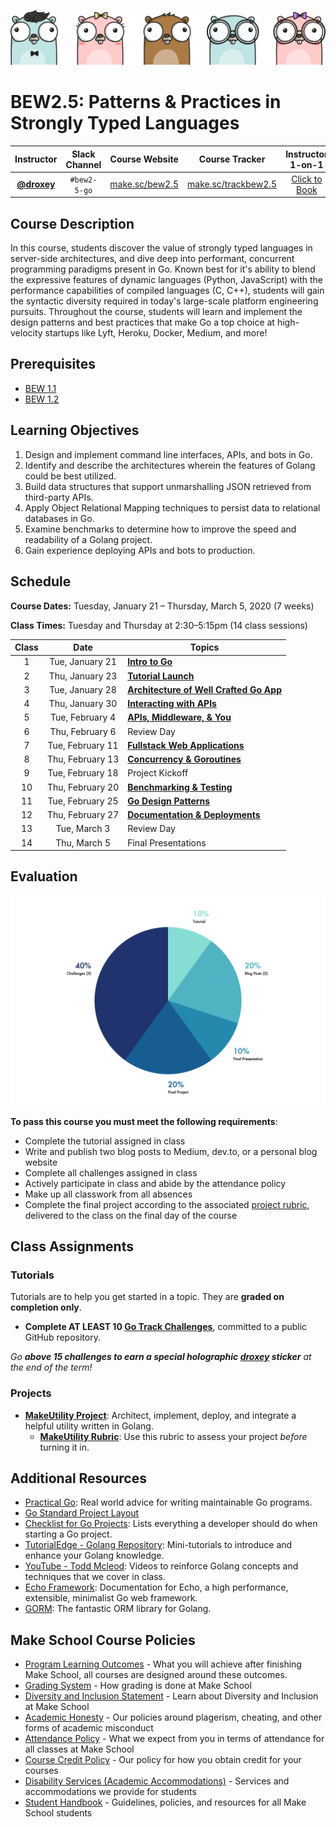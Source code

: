![](https://raw.githubusercontent.com/ashleymcnamara/gophers/master/GOPHER_AVATARS.jpg)

# BEW2.5: Patterns & Practices in Strongly Typed Languages

| Instructor | Slack Channel | Course Website | Course Tracker | Instructor 1-on-1 |
| :--------------------------------------: | :-----------: | :--------------------------------------: | :------------------------------------------------: | :-------------------------------------------: |
| [**@droxey**](https://github.com/droxey) | `#bew2-5-go`  | [make.sc/bew2.5](https://make.sc/bew2.5) | [make.sc/trackbew2.5](https://make.sc/trackbew2.5) | [Click to Book](https://make.sc/codewithdani) |

## Course Description

In this course, students discover the value of strongly typed languages in server-side architectures, and dive deep into performant, concurrent programming paradigms present in Go. Known best for it's ability to blend the expressive features of dynamic languages (Python, JavaScript) with the performance capabilities of compiled languages (C, C++), students will gain the syntactic diversity required in today's large-scale platform engineering pursuits. Throughout the course, students will learn and implement the design patterns and best practices that make Go a top choice at high-velocity startups like Lyft, Heroku, Docker, Medium, and more!

## Prerequisites

- [BEW 1.1](https://make.sc/bew1.1)
- [BEW 1.2](https://make.sc/bew1.2)

## Learning Objectives

1. Design and implement command line interfaces, APIs, and bots in Go.
2. Identify and describe the architectures wherein the features of Golang could be best utilized.
3. Build data structures that support unmarshalling JSON retrieved from third-party APIs.
4. Apply Object Relational Mapping techniques to persist data to relational databases in Go.
5. Examine benchmarks to determine how to improve the speed and readability of a Golang project.
6. Gain experience deploying APIs and bots to production.

## Schedule

**Course Dates:** Tuesday, January 21 – Thursday, March 5, 2020 (7 weeks)

**Class Times:** Tuesday and Thursday at 2:30–5:15pm (14 class sessions)

| Class |       Date       | Topics                                                         |
| :---: | :--------------: | -------------------------------------------------------------- |
|   1   |  Tue, January 21  | **[Intro to Go](Lessons/Lesson01.md)** |
|   2   |  Thu, January 23  | **[Tutorial Launch](Lessons/Lesson02.md)** |
|   3   |  Tue, January 28  | **[Architecture of Well Crafted Go App](Lessons/Lesson03.md)** |
|   4   |  Thu, January 30  | **[Interacting with APIs](Lessons/Lesson04.md)** |
|   5   |  Tue, February 4  | **[APIs, Middleware, & You](Lessons/Lesson05.md)** |
|   6   |  Thu, February 6  | Review Day |
|   7   |  Tue, February 11 | **[Fullstack Web Applications](Lessons/07-Fullstack.md)** |
|   8   |  Thu, February 13 | **[Concurrency & Goroutines](Lessons/Lesson07.md)** |
|   9   |  Tue, February 18 | Project Kickoff |
|  10   |  Thu, February 20 | **[Benchmarking & Testing](Lessons/Lesson09.md)** |
|  11   |  Tue, February 25 | **[Go Design Patterns](Lessons/DesignPatterns.md)** |
|  12   |  Thu, February 27 | **[Documentation & Deployments](Lessons/DocsDeploy.md)** |
|  13   |  Tue, March 3     | Review Day          |
|  14   |  Thu, March 5     | Final Presentations |


## Evaluation

<p align="center">
  <img src="criteria.png"">
</p>

**To pass this course you must meet the following requirements**:

- Complete the tutorial assigned in class
- Write and publish two blog posts to Medium, dev.to, or a personal blog website
- Complete all challenges assigned in class
- Actively participate in class and abide by the attendance policy
- Make up all classwork from all absences
- Complete the final project according to the associated [project rubric](Project/MakeUtility.md), delivered to the class on the final day of the course

## Class Assignments

### Tutorials

Tutorials are to help you get started in a topic.  They are **graded on completion only**.

- **Complete AT LEAST 10 [Go Track Challenges](http://exercism.io)**, committed to a public GitHub repository.

_Go **above 15 challenges to earn a special holographic [droxey](https://github.com/droxey) sticker** at the end of the term!_

### Projects

- **[MakeUtility Project](Project/MakeUtility.md)**: Architect, implement, deploy, and integrate a helpful utility written in Golang.
  - **[MakeUtility Rubric](Project/MakeUtility.md#Rubric)**: Use this rubric to assess your project _before_ turning it in.

## Additional Resources

- [Practical Go](https://dave.cheney.net/practical-go/presentations/qcon-china.html): Real world advice for writing maintainable Go programs.
- [Go Standard Project Layout](https://github.com/golang-standards/project-layout)
- [Checklist for Go Projects](https://blog.depado.eu/post/checklist-for-go-projects): Lists everything a developer should do when starting a Go project.
- [TutorialEdge - Golang Repository](https://github.com/elliotforbes/tutorialedge-v2/tree/master/content/golang): Mini-tutorials to introduce and enhance your Golang knowledge.
- [YouTube - Todd Mcleod](https://www.youtube.com/user/toddmcleod/playlists): Videos to reinforce Golang concepts and techniques that we cover in class.
- [Echo Framework](https://echo.labstack.com/guide): Documentation for Echo, a high performance, extensible, minimalist Go web framework.
- [GORM](http://doc.gorm.io/#): The fantastic ORM library for Golang.

## Make School Course Policies

- [Program Learning Outcomes](https://make.sc/program-learning-outcomes) - What you will achieve after finishing Make School, all courses are designed around these outcomes.
- [Grading System](https://make.sc/grading-system) - How grading is done at Make School
- [Diversity and Inclusion Statement](https://make.sc/diversity-and-inclusion-statement) - Learn about Diversity and Inclusion at Make School
- [Academic Honesty](https://make.sc/academic-honesty-policy) - Our policies around plagerism, cheating, and other forms of academic misconduct 
- [Attendance Policy](https://make.sc/attendance-policy) - What we expect from you in terms of attendance for all classes at Make School
- [Course Credit Policy](https://make.sc/course-credit-policy) - Our policy for how you obtain credit for your courses
- [Disability Services (Academic Accommodations)](https://make.sc/disability-services) - Services and accommodations we provide for students
- [Student Handbook](https://make.sc/student-handbook) - Guidelines, policies, and resources for all Make School students